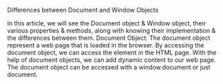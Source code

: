 Differences between Document and Window Objects

In this article, we will see the Document object & Window object, their various properties & methods, along with knowing their implementation & the differences between them.
Document Object: The document object represent a web page that is loaded in the browser. By accessing the document object, we can access the element in the HTML page. With the help of document objects, we can add dynamic content to our web page. The document object can be accessed with a window.document or just document.
